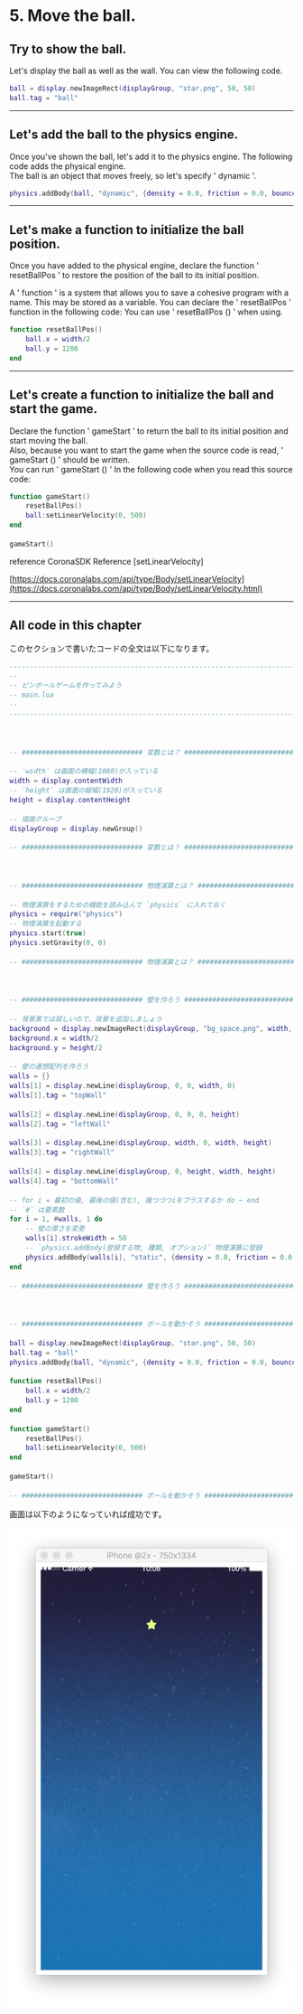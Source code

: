 # 5. Move the ball.

## Try to show the ball.

Let's display the ball as well as the wall.
You can view the following code.

```lua
ball = display.newImageRect(displayGroup, "star.png", 50, 50)
ball.tag = "ball"
```

---

## Let's add the ball to the physics engine.

Once you've shown the ball, let's add it to the physics engine. 
The following code adds the physical engine.  
The ball is an object that moves freely, so let's specify ' dynamic '.

```lua
physics.addBody(ball, "dynamic", {density = 0.0, friction = 0.0, bounce = 1.0})
```

---

## Let's make a function to initialize the ball position.

Once you have added to the physical engine, declare the function ' resetBallPos ' to restore the position of the ball to its initial position.

A ' function ' is a system that allows you to save a cohesive program with a name.
This may be stored as a variable.
You can declare the ' resetBallPos ' function in the following code: You can use ' resetBallPos () ' when using.

```lua
function resetBallPos()
    ball.x = width/2
    ball.y = 1200
end
```

---

## Let's create a function to initialize the ball and start the game.

Declare the function ' gameStart ' to return the ball to its initial position and start moving the ball.  
Also, because you want to start the game when the source code is read, ' gameStart () ' should be written.  
You can run ' gameStart () ' In the following code when you read this source code:

```lua
function gameStart()
    resetBallPos()
    ball:setLinearVelocity(0, 500)
end

gameStart()
```

reference
CoronaSDK Reference \[setLinearVelocity\] 
 
[https://docs.coronalabs.com/api/type/Body/setLinearVelocity](https://docs.coronalabs.com/api/type/Body/setLinearVelocity.html)

---


## All code in this chapter

このセクションで書いたコードの全文は以下になります。

```lua
-----------------------------------------------------------------------------------------
--
-- ピンボールゲームを作ってみよう
-- main.lua
--
-----------------------------------------------------------------------------------------



-- ############################## 変数とは？ ##############################

-- `width` は画面の横幅(1080)が入っている
width = display.contentWidth
-- `height` は画面の縦幅(1920)が入っている
height = display.contentHeight

-- 描画グループ
displayGroup = display.newGroup()

-- ############################## 変数とは？ ##############################



-- ############################## 物理演算とは？ ##############################

-- 物理演算をするための機能を読み込んで `physics` に入れておく
physics = require("physics")
-- 物理演算を起動する
physics.start(true)
physics.setGravity(0, 0)

-- ############################## 物理演算とは？ ##############################



-- ############################## 壁を作ろう ##############################

-- 背景黒では寂しいので、背景を追加しましょう
background = display.newImageRect(displayGroup, "bg_space.png", width, height)
background.x = width/2
background.y = height/2

-- 壁の連想配列を作ろう
walls = {}
walls[1] = display.newLine(displayGroup, 0, 0, width, 0)
walls[1].tag = "topWall"

walls[2] = display.newLine(displayGroup, 0, 0, 0, height)
walls[2].tag = "leftWall"

walls[3] = display.newLine(displayGroup, width, 0, width, height)
walls[3].tag = "rightWall"

walls[4] = display.newLine(displayGroup, 0, height, width, height)
walls[4].tag = "bottomWall"

-- for i = 最初の値, 最後の値(含む), 幾つづつiをプラスするか do ~ end
-- `#` は要素数
for i = 1, #walls, 1 do
    -- 壁の厚さを変更
    walls[i].strokeWidth = 50
    -- `physics.addBody(登録する物, 種類, オプション)` 物理演算に登録
    physics.addBody(walls[i], "static", {density = 0.0, friction = 0.0, bounce = 1.0})
end

-- ############################## 壁を作ろう ##############################



-- ############################## ボールを動かそう ##############################

ball = display.newImageRect(displayGroup, "star.png", 50, 50)
ball.tag = "ball"
physics.addBody(ball, "dynamic", {density = 0.0, friction = 0.0, bounce = 1.0})

function resetBallPos()
    ball.x = width/2
    ball.y = 1200
end

function gameStart()
    resetBallPos()
    ball:setLinearVelocity(0, 500)
end

gameStart()

-- ############################## ボールを動かそう ##############################


```

画面は以下のようになっていれば成功です。

![](./image/execBreakoutSample4.png)


